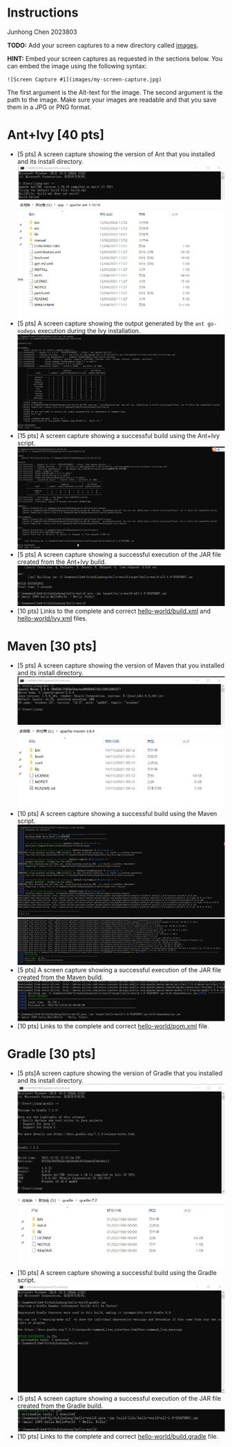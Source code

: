 # Instructions
Junhong Chen 2023803

**TODO:** Add your screen captures to a new directory called [images](images).

**HINT:** Embed your screen captures as requested in the sections below. You can embed the image using the following syntax:

```
![Screen Capture #1](images/my-screen-capture.jpg)
```

The first argument is the Alt-text for the image. The second argument is the path to the image. Make sure your images are readable and that you save them in a JPG or PNG format.

# Ant+Ivy [40 pts]
- [5 pts] A screen capture showing the version of Ant that you installed and its install directory.
![Screen Capture #1](images/ant01.png)
![Screen Capture #2](images/ant02.png)
- [5 pts] A screen capture showing the output generated by the `ant go-nodeps` execution during the Ivy installation.
![Screen Capture #3](images/ant03.png)
- [15 pts] A screen capture showing a successful build using the Ant+Ivy script.
  ![Screen Capture #4](images/ant04.png)
- [5 pts] A screen capture showing a successful execution of the JAR file created from the Ant+Ivy build.
  ![Screen Capture #5](images/ant05.png)
- [10 pts] Links to the complete and correct [hello-world/build.xml](hello-world/build.xml) and [hello-world/ivy.xml](hello-world/ivy.xml) files.

# Maven [30 pts]
- [5 pts] A screen capture showing the version of Maven that you installed and its install directory.
  ![Screen Capture #6](images/maven01.png)
  ![Screen Capture #7](images/maven02.png)
- [10 pts] A screen capture showing a successful build using the Maven script.
  ![Screen Capture #8](images/maven03.png)
  ![Screen Capture #9](images/maven03_.png)
- [5 pts] A screen capture showing a successful execution of the JAR file created from the Maven build.
  ![Screen Capture #10](images/maven04.png)
- [10 pts] Links to the complete and correct [hello-world/pom.xml](hello-world/pom.xml) file.

# Gradle [30 pts]
- [5 pts]A screen capture showing the version of Gradle that you installed and its install directory.
  ![Screen Capture #11](images/gradle01.png)
  ![Screen Capture #12](images/gradle02.png)
- [10 pts] A screen capture showing a successful build using the Gradle script.
  ![Screen Capture #13](images/gradle03.png)
- [5 pts] A screen capture showing a successful execution of the JAR file created from the Gradle build.
  ![Screen Capture #14](images/gradle04.png)
- [10 pts] Links to the complete and correct [hello-world/build.gradle](hello-world/build.gradle) file.
